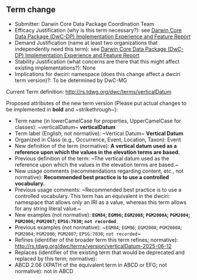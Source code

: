 ## Term change

* Submitter: Darwin Core Data Package Coordination Team
* Efficacy Justification (why is this term necessary?): see [Darwin Core Data Package (DwC-DP) Implementation Experience and Feature Report](https://gbif.github.io/dwc-dp/docs/dwc_dp_implementation_feature_reports.pdf)
* Demand Justification (name at least two organizations that independently need this term): see [Darwin Core Data Package (DwC-DP) Implementation Experience and Feature Report](https://gbif.github.io/dwc-dp/docs/dwc_dp_implementation_feature_reports.pdf)
* Stability Justification (what concerns are there that this might affect existing implementations?): None
* Implications for dwciri: namespace (does this change affect a dwciri term version)?: To be determined by DwC-MG

Current Term definition: http://rs.tdwg.org/dwc/terms/verticalDatum

Proposed attributes of the new term version (Please put actual changes to be implemented in **bold** and ~strikethrough~):

* Term name (in lowerCamelCase for properties, UpperCamelCase for classes): ~verticalDatum~ **verticalDatum**
* Term label (English, not normative): ~Vertical Datum~ **Vertical Datum**
* Organized in Class (e.g., Occurrence, Event, Location, Taxon): Event
* New definition of the term (normative): **A vertical datum used as a reference upon which the values in the elevation terms are based.**
* Previous definition of the term: ~The vertical datum used as the reference upon which the values in the elevation terms are based.~
* New usage comments (recommendations regarding content, etc., not normative): **Recommended best practice is to use a controlled vocabulary.** 
* Previous usage comments: ~Recommended best practice is to use a controlled vocabulary. This term has an equivalent in the dwciri: namespace that allows only an IRI as a value, whereas this term allows for any string literal value.~
* New examples (not normative): **`EGM84`; `EGM96`; `EGM2008`; `PGM2000A`; `PGM2004`; `PGM2006`; `PGM2007`; `EPSG:7030`; `not recorded`**
* Previous examples (not normative): ~`EGM84`; `EGM96`; `EGM2008`; `PGM2000A`; `PGM2004`; `PGM2006`; `PGM2007`; `EPSG:7030`; `not recorded`~
* Refines (identifier of the broader term this term refines; normative): http://rs.tdwg.org/dwc/terms/version/verticalDatum-2025-06-12
* Replaces (identifier of the existing term that would be deprecated and replaced by this term; normative): 
* ABCD 2.06 (XPATH of the equivalent term in ABCD or EFG; not normative): not in ABCD
